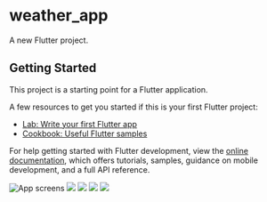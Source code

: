 # weather_app

A new Flutter project.

## Getting Started

This project is a starting point for a Flutter application.

A few resources to get you started if this is your first Flutter project:

- [Lab: Write your first Flutter app](https://docs.flutter.dev/get-started/codelab)
- [Cookbook: Useful Flutter samples](https://docs.flutter.dev/cookbook)

For help getting started with Flutter development, view the
[online documentation](https://docs.flutter.dev/), which offers tutorials,
samples, guidance on mobile development, and a full API reference.

![App screens](assets/images/image1.jpg)
![](assets/images/image2.jpg)
![](assets/images/image3.jpg)
![](assets/images/image4.jpg)
![](assets/images/image5.jpg)

